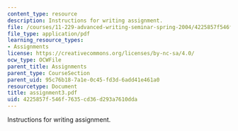 ```yaml
---
content_type: resource
description: Instructions for writing assignment.
file: /courses/11-229-advanced-writing-seminar-spring-2004/4225857f546f7635cd36d293a7610dda_assignment3.pdf
file_type: application/pdf
learning_resource_types:
- Assignments
license: https://creativecommons.org/licenses/by-nc-sa/4.0/
ocw_type: OCWFile
parent_title: Assignments
parent_type: CourseSection
parent_uid: 95c76b18-7a1e-0c45-fd3d-6add41e461a0
resourcetype: Document
title: assignment3.pdf
uid: 4225857f-546f-7635-cd36-d293a7610dda
---
```

Instructions for writing assignment.